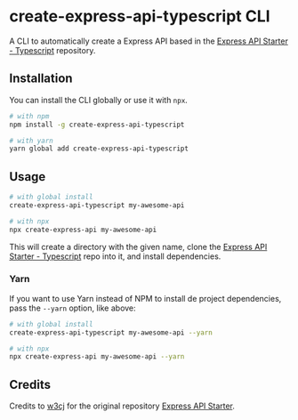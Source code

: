 # create-express-api-typescript CLI

A CLI to automatically create a Express API based in the [Express API Starter - Typescript](https://github.com/maiconfriedel/express-api-starter-typescript) repository.

## Installation

You can install the CLI globally or use it with `npx`.

```sh
# with npm
npm install -g create-express-api-typescript

# with yarn
yarn global add create-express-api-typescript
```

## Usage

```sh
# with global install
create-express-api-typescript my-awesome-api

# with npx
npx create-express-api my-awesome-api

```

This will create a directory with the given name, clone the [Express API Starter - Typescript](https://github.com/maiconfriedel/express-api-starter-typescript) repo into it, and install dependencies.

### Yarn

If you want to use Yarn instead of NPM to install de project dependencies, pass the `--yarn` option, like above:

```sh
# with global install
create-express-api-typescript my-awesome-api --yarn

# with npx
npx create-express-api my-awesome-api --yarn

```

## Credits

Credits to [w3cj](https://github.com/w3cj) for the original repository [Express API Starter](https://github.com/w3cj/create-express-api).
